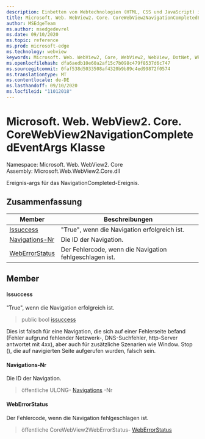 ```yaml
---
description: Einbetten von Webtechnologien (HTML, CSS und JavaScript) in ihre systemeigenen Anwendungen mit dem Microsoft Edge WebView2-Steuerelement
title: Microsoft. Web. WebView2. Core. CoreWebView2NavigationCompletedEventArgs
author: MSEdgeTeam
ms.author: msedgedevrel
ms.date: 09/10/2020
ms.topic: reference
ms.prod: microsoft-edge
ms.technology: webview
keywords: Microsoft. Web. WebView2, Core, WebView2, WebView, DotNet, WPF, WinForms, APP, Edge, CoreWebView2, CoreWebView2Controller, Browser Control, Edge HTML, Microsoft. Web. WebView2. Core. CoreWebView2NavigationCompletedEventArgs
ms.openlocfilehash: dfa6aedb10e60a2af15c7b098c479f8537d6c747
ms.sourcegitcommit: 0faf538d5033508af4320b9b89c4ed99872f0574
ms.translationtype: MT
ms.contentlocale: de-DE
ms.lasthandoff: 09/10/2020
ms.locfileid: "11012018"
---
```

# Microsoft. Web. WebView2. Core. CoreWebView2NavigationCompletedEventArgs Klasse 

Namespace: Microsoft. Web. WebView2. Core \
Assembly: Microsoft.Web.WebView2.Core.dll

Ereignis-args für das NavigationCompleted-Ereignis.

## Zusammenfassung

 Member                        | Beschreibungen
--------------------------------|---------------------------------------------
[Issuccess](#issuccess) | "True", wenn die Navigation erfolgreich ist.
[Navigations-Nr](#navigationid) | Die ID der Navigation.
[WebErrorStatus](#weberrorstatus) | Der Fehlercode, wenn die Navigation fehlgeschlagen ist.

## Member

#### Issuccess 

"True", wenn die Navigation erfolgreich ist.

> public bool [issuccess](#issuccess)

Dies ist falsch für eine Navigation, die sich auf einer Fehlerseite befand (Fehler aufgrund fehlender Netzwerk-, DNS-Suchfehler, http-Server antwortet mit 4xx), aber auch für zusätzliche Szenarien wie Window. Stop (), die auf navigierten Seite aufgerufen wurden, falsch sein.

#### Navigations-Nr 

Die ID der Navigation.

> öffentliche ULONG- [Navigations](#navigationid) -Nr

#### WebErrorStatus 

Der Fehlercode, wenn die Navigation fehlgeschlagen ist.

> öffentliche CoreWebView2WebErrorStatus- [WebErrorStatus](#weberrorstatus)


